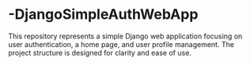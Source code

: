 # -DjangoSimpleAuthWebApp
This repository represents a simple Django web application focusing on user authentication, a home page, and user profile management. The project structure is designed for clarity and ease of use.
